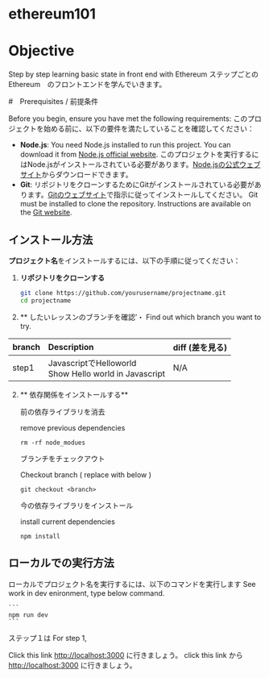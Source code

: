 # ethereum101

# Objective
Step by step learning basic state in front end with Ethereum
ステップごとの　Ethereum　のフロントエンドを学んでいきます。

#　Prerequisites / 前提条件

Before you begin, ensure you have met the following requirements:
このプロジェクトを始める前に、以下の要件を満たしていることを確認してください：

- **Node.js**: 
  You need Node.js installed to run this project. You can download it from [Node.js official website](https://nodejs.org/).
  このプロジェクトを実行するにはNode.jsがインストールされている必要があります。[Node.jsの公式ウェブサイト](https://nodejs.org/)からダウンロードできます。
- **Git**: 
  リポジトリをクローンするためにGitがインストールされている必要があります。[Gitのウェブサイト](https://git-scm.com/downloads)で指示に従ってインストールしてください。
  Git must be installed to clone the repository. Instructions are available on the [Git website](https://git-scm.com/downloads).


## インストール方法

**プロジェクト名**をインストールするには、以下の手順に従ってください：


1. **リポジトリをクローンする**
   ```bash
   git clone https://github.com/yourusername/projectname.git
   cd projectname

2. ** したいレッスンのブランチを確認’・ Find out which branch you want to try.

| branch       | Description    | diff  (差を見る) |
|:-------------|:-------------- |:--------------------|
| step1        | JavascriptでHelloworld<br>Show Hello world in Javascript| N/A         |

2. ** 依存関係をインストールする**

    前の依存ライブラリを消去

    remove previous dependencies

    ```
    rm -rf node_modues
    ```
    
    ブランチをチェックアウト

    Checkout branch ( replace with <branch> below )


    ```
    git checkout <branch>
    ```


    今の依存ライブラリをインストール


    install current dependencies


    ```
    npm install
    ```

## ローカルでの実行方法

ローカルでプロジェクト名を実行するには、以下のコマンドを実行します
See work in dev enironment, type below command.

    ```
    npm run dev
    ```

ステップ１は
For step 1, 

Click this link [http://localhost:3000](http://localhost:3000) に行きましょう。
click this link から [http://localhost:3000](http://localhost:3000) に行きましょう。
